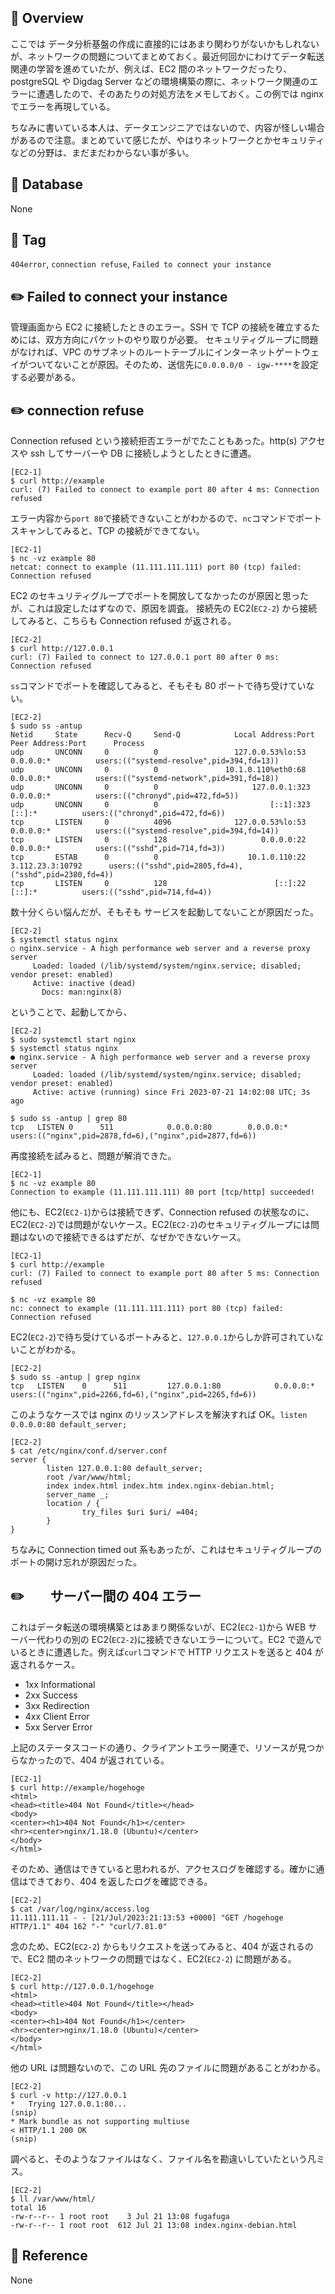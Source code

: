 ## :memo: Overview

ここでは データ分析基盤の作成に直接的にはあまり関わりがないかもしれないが、ネットワークの問題についてまとめておく。最近何回かにわけてデータ転送関連の学習を進めていたが、例えば、EC2 間のネットワークだったり、postgreSQL や Digdag Server などの環境構築の際に、ネットワーク関連のエラーに遭遇したので、そのあたりの対処方法をメモしておく。この例では nginx でエラーを再現している。

ちなみに書いている本人は、データエンジニアではないので、内容が怪しい場合があるので注意。まとめていて感じたが、やはりネットワークとかセキュリティなどの分野は、まだまだわからない事が多い。

## :floppy_disk: Database

None

## :bookmark: Tag

`404error`, `connection refuse`, `Failed to connect your instance`

## :pencil2: Failed to connect your instance

管理画面から EC2 に接続したときのエラー。SSH で TCP の接続を確立するためには、双方方向にパケットのやり取りが必要。
セキュリティグループに問題がなければ、VPC のサブネットのルートテーブルにインターネットゲートウェイがついてないことが原因。そのため、送信先に`0.0.0.0/0 - igw-****`を設定する必要がある。

## :pencil2: connection refuse

Connection refused という接続拒否エラーがでたこともあった。http(s) アクセスや ssh してサーバーや DB に接続しようとしたときに遭遇。

```
[EC2-1]
$ curl http://example
curl: (7) Failed to connect to example port 80 after 4 ms: Connection refused
```

エラー内容から`port 80`で接続できないことがわかるので、`nc`コマンドでポートスキャンしてみると、TCP の接続ができてない。

```
[EC2-1]
$ nc -vz example 80
netcat: connect to example (11.111.111.111) port 80 (tcp) failed: Connection refused
```

EC2 のセキュリティグループでポートを開放してなかったのが原因と思ったが、これは設定したはずなので、原因を調査。
接続先の EC2(`EC2-2`) から接続してみると、こちらも Connection refused が返される。

```
[EC2-2]
$ curl http://127.0.0.1
curl: (7) Failed to connect to 127.0.0.1 port 80 after 0 ms: Connection refused
```

`ss`コマンドでポートを確認してみると、そもそも 80 ポートで待ち受けていない。

```
[EC2-2]
$ sudo ss -antup
Netid     State      Recv-Q     Send-Q            Local Address:Port           Peer Address:Port      Process
udp       UNCONN     0          0                 127.0.0.53%lo:53                  0.0.0.0:*          users:(("systemd-resolve",pid=394,fd=13))
udp       UNCONN     0          0               10.1.0.110%eth0:68                  0.0.0.0:*          users:(("systemd-network",pid=391,fd=18))
udp       UNCONN     0          0                     127.0.0.1:323                 0.0.0.0:*          users:(("chronyd",pid=472,fd=5))
udp       UNCONN     0          0                         [::1]:323                    [::]:*          users:(("chronyd",pid=472,fd=6))
tcp       LISTEN     0          4096              127.0.0.53%lo:53                  0.0.0.0:*          users:(("systemd-resolve",pid=394,fd=14))
tcp       LISTEN     0          128                     0.0.0.0:22                  0.0.0.0:*          users:(("sshd",pid=714,fd=3))
tcp       ESTAB      0          0                    10.1.0.110:22               3.112.23.3:10792      users:(("sshd",pid=2805,fd=4),("sshd",pid=2380,fd=4))
tcp       LISTEN     0          128                        [::]:22                     [::]:*          users:(("sshd",pid=714,fd=4))
```

数十分くらい悩んだが、そもそも サービスを起動してないことが原因だった。

```
[EC2-2]
$ systemctl status nginx
○ nginx.service - A high performance web server and a reverse proxy server
     Loaded: loaded (/lib/systemd/system/nginx.service; disabled; vendor preset: enabled)
     Active: inactive (dead)
       Docs: man:nginx(8)
```

ということで、起動してから、

```
[EC2-2]
$ sudo systemctl start nginx
$ systemctl status nginx
● nginx.service - A high performance web server and a reverse proxy server
     Loaded: loaded (/lib/systemd/system/nginx.service; disabled; vendor preset: enabled)
     Active: active (running) since Fri 2023-07-21 14:02:08 UTC; 3s ago

$ sudo ss -antup | grep 80
tcp   LISTEN 0      511            0.0.0.0:80        0.0.0.0:*     users:(("nginx",pid=2878,fd=6),("nginx",pid=2877,fd=6))
```

再度接続を試みると、問題が解消できた。

```
[EC2-1]
$ nc -vz example 80
Connection to example (11.111.111.111) 80 port [tcp/http] succeeded!
```

他にも、EC2(`EC2-1`)からは接続できず、Connection refused の状態なのに、EC2(`EC2-2`)では問題がないケース。EC2(`EC2-2`)のセキュリティグループには問題はないので接続できるはずだが、なぜかできないケース。

```
[EC2-1]
$ curl http://example
curl: (7) Failed to connect to example port 80 after 5 ms: Connection refused

$ nc -vz example 80
nc: connect to example (11.111.111.111) port 80 (tcp) failed: Connection refused
```

EC2(`EC2-2`)で待ち受けているポートみると、`127.0.0.1`からしか許可されていないことがわかる。

```
[EC2-2]
$ sudo ss -antup | grep nginx
tcp   LISTEN    0      511         127.0.0.1:80            0.0.0.0:*     users:(("nginx",pid=2266,fd=6),("nginx",pid=2265,fd=6))
```

このようなケースでは nginx のリッスンアドレスを解決すれば OK。`listen 0.0.0.0:80 default_server;`

```
[EC2-2]
$ cat /etc/nginx/conf.d/server.conf
server {
        listen 127.0.0.1:80 default_server;
        root /var/www/html;
        index index.html index.htm index.nginx-debian.html;
        server_name _;
        location / {
                try_files $uri $uri/ =404;
        }
}
```

ちなみに Connection timed out 系もあったが、これはセキュリティグループのポートの開け忘れが原因だった。

## :pencil2:　　サーバー間の 404 エラー

これはデータ転送の環境構築とはあまり関係ないが、EC2(`EC2-1`)から WEB サーバー代わりの別の EC2(`EC2-2`)に接続できないエラーについて。EC2 で遊んでいるときに遭遇した。例えば`curl`コマンドで HTTP リクエストを送ると 404 が返されるケース。

- 1xx Informational
- 2xx Success
- 3xx Redirection
- 4xx Client Error
- 5xx Server Error

上記のステータスコードの通り、クライアントエラー関連で、リソースが見つからなかったので、404 が返されている。

```
[EC2-1]
$ curl http://example/hogehoge
<html>
<head><title>404 Not Found</title></head>
<body>
<center><h1>404 Not Found</h1></center>
<hr><center>nginx/1.18.0 (Ubuntu)</center>
</body>
</html>
```

そのため、通信はできていると思われるが、アクセスログを確認する。確かに通信はできており、404 を返したログを確認できる。

```
[EC2-2]
$ cat /var/log/nginx/access.log
11.111.111.11 - - [21/Jul/2023:21:13:53 +0000] "GET /hogehoge HTTP/1.1" 404 162 "-" "curl/7.81.0"
```

念のため、EC2(`EC2-2`) からもリクエストを送ってみると、404 が返されるので、EC2 間のネットワークの問題ではなく、EC2(`EC2-2`) に問題がある。

```
[EC2-2]
$ curl http://127.0.0.1/hogehoge
<html>
<head><title>404 Not Found</title></head>
<body>
<center><h1>404 Not Found</h1></center>
<hr><center>nginx/1.18.0 (Ubuntu)</center>
</body>
</html>
```

他の URL は問題ないので、この URL 先のファイルに問題があることがわかる。

```
[EC2-2]
$ curl -v http://127.0.0.1
*   Trying 127.0.0.1:80...
(snip)
* Mark bundle as not supporting multiuse
< HTTP/1.1 200 OK
(snip)
```

調べると、そのようなファイルはなく、ファイル名を勘違いしていたという凡ミス。

```
[EC2-2]
$ ll /var/www/html/
total 16
-rw-r--r-- 1 root root    3 Jul 21 13:08 fugafuga
-rw-r--r-- 1 root root  612 Jul 21 13:08 index.nginx-debian.html
```

## :closed_book: Reference

None
